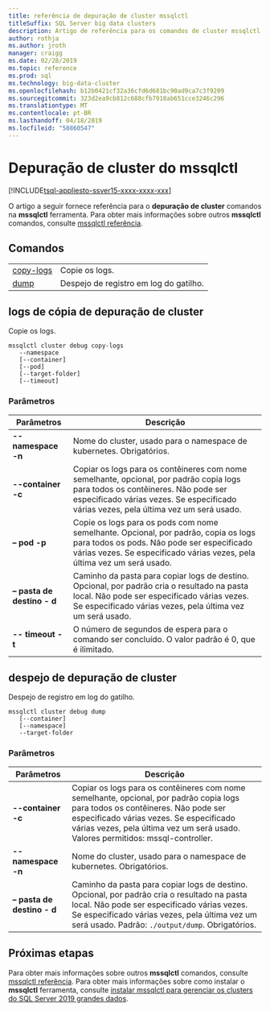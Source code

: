 ```yaml
---
title: referência de depuração de cluster mssqlctl
titleSuffix: SQL Server big data clusters
description: Artigo de referência para os comandos de cluster mssqlctl.
author: rothja
ms.author: jroth
manager: craigg
ms.date: 02/28/2019
ms.topic: reference
ms.prod: sql
ms.technology: big-data-cluster
ms.openlocfilehash: b12b0421cf32a36cfd6d681bc90ad9ca7c3f9209
ms.sourcegitcommit: 323d2ea9cb812c688cfb7918ab651cce3246c296
ms.translationtype: MT
ms.contentlocale: pt-BR
ms.lasthandoff: 04/18/2019
ms.locfileid: "58860547"
---
```

# <a name="mssqlctl-cluster-debug"></a>Depuração de cluster do mssqlctl

[!INCLUDE[tsql-appliesto-ssver15-xxxx-xxxx-xxx](../includes/tsql-appliesto-ssver15-xxxx-xxxx-xxx.md)]

O artigo a seguir fornece referência para o **depuração de cluster** comandos na **mssqlctl** ferramenta. Para obter mais informações sobre outros **mssqlctl** comandos, consulte [mssqlctl referência](reference-mssqlctl.md).

## <a id="commands"></a> Comandos

|||
|---|---|
| [copy-logs](#copy-logs) | Copie os logs. |
| [dump](#dump) | Despejo de registro em log do gatilho. |

## <a id="copy-logs"></a> logs de cópia de depuração de cluster

Copie os logs.

```
mssqlctl cluster debug copy-logs
   --namespace
   [--container]
   [--pod]
   [--target-folder]
   [--timeout]
```

### <a name="parameters"></a>Parâmetros

| Parâmetros | Descrição |
|---|---|
| **--namespace -n** | Nome do cluster, usado para o namespace de kubernetes. Obrigatórios. |
| **--container -c** | Copiar os logs para os contêineres com nome semelhante, opcional, por padrão copia logs para todos os contêineres. Não pode ser especificado várias vezes. Se especificado várias vezes, pela última vez um será usado. |
| **– pod -p** | Copie os logs para os pods com nome semelhante. Opcional, por padrão, copia os logs para todos os pods. Não pode ser especificado várias vezes. Se especificado várias vezes, pela última vez um será usado. |
| **– pasta de destino - d** | Caminho da pasta para copiar logs de destino. Opcional, por padrão cria o resultado na pasta local.  Não pode ser especificado várias vezes. Se especificado várias vezes, pela última vez um será usado. |
| **-- timeout -t** | O número de segundos de espera para o comando ser concluído. O valor padrão é 0, que é ilimitado. |

## <a id="dump"></a> despejo de depuração de cluster

Despejo de registro em log do gatilho.

```
mssqlctl cluster debug dump
   [--container]
   [--namespace]
   --target-folder
```

### <a name="parameters"></a>Parâmetros

| Parâmetros | Descrição |
|---|---|
| **--container -c** | Copiar os logs para os contêineres com nome semelhante, opcional, por padrão copia logs para todos os contêineres. Não pode ser especificado várias vezes. Se especificado várias vezes, pela última vez um será usado.  Valores permitidos: mssql-controller. |
| **--namespace -n** | Nome do cluster, usado para o namespace de kubernetes. Obrigatórios. |
| **– pasta de destino - d** | Caminho da pasta para copiar logs de destino. Opcional, por padrão cria o resultado na pasta local.  Não pode ser especificado várias vezes. Se especificado várias vezes, pela última vez um será usado.  Padrão: `./output/dump`. Obrigatórios. |

## <a name="next-steps"></a>Próximas etapas

Para obter mais informações sobre outros **mssqlctl** comandos, consulte [mssqlctl referência](reference-mssqlctl.md). Para obter mais informações sobre como instalar o **mssqlctl** ferramenta, consulte [instalar mssqlctl para gerenciar os clusters do SQL Server 2019 grandes dados](deploy-install-mssqlctl.md).